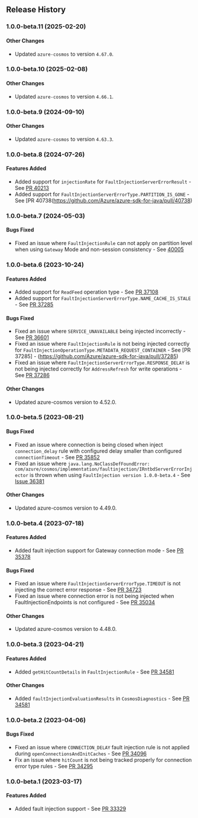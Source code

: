 ## Release History

### 1.0.0-beta.11 (2025-02-20)

#### Other Changes
* Updated `azure-cosmos` to version `4.67.0`.

### 1.0.0-beta.10 (2025-02-08)

#### Other Changes
* Updated `azure-cosmos` to version `4.66.1`.

### 1.0.0-beta.9 (2024-09-10)

#### Other Changes
* Updated `azure-cosmos` to version `4.63.3`.

### 1.0.0-beta.8 (2024-07-26)

#### Features Added
* Added support for `injectionRate` for `FaultInjectionServerErrorResult` - See [PR 40213](https://github.com/Azure/azure-sdk-for-java/pull/40213)
* Added support for `FaultInjectionServerErrorType.PARTITION_IS_GONE` - See [PR 40738(https://github.com/Azure/azure-sdk-for-java/pull/40738)

### 1.0.0-beta.7 (2024-05-03)

#### Bugs Fixed
* Fixed an issue where `FaultInjectionRule` can not apply on partition level when using `Gateway` Mode and non-session consistency - See [40005](https://github.com/Azure/azure-sdk-for-java/pull/40005)

### 1.0.0-beta.6 (2023-10-24)
#### Features Added
* Added support for `ReadFeed` operation type - See [PR 37108](https://github.com/Azure/azure-sdk-for-java/pull/37108)
* Added support for `FaultInjectionServerErrorType.NAME_CACHE_IS_STALE` - See [PR 37285](https://github.com/Azure/azure-sdk-for-java/pull/37285)

#### Bugs Fixed
* Fixed an issue where `SERVICE_UNAVAILABLE` being injected incorrectly - See [PR 36601](https://github.com/Azure/azure-sdk-for-java/pull/36601)
* Fixed an issue where `FaultInjectionRule` is not being injected correctly for `FaultInjectionOperationType.METADATA_REQUEST_CONTAINER` - See [PR 37285] - (https://github.com/Azure/azure-sdk-for-java/pull/37285)
* Fixed an issue where `FaultInjectionServerErrorType.RESPONSE_DELAY` is not being injected correctly for `AddressRefresh` for write operations - See [PR 37286](https://github.com/Azure/azure-sdk-for-java/pull/37286)

#### Other Changes
* Updated azure-cosmos version to 4.52.0.

### 1.0.0-beta.5 (2023-08-21)
#### Bugs Fixed
* Fixed an issue where connection is being closed when inject `connection_delay` rule with configured delay smaller than configured `connectionTimeout` - See [PR 35852](https://github.com/Azure/azure-sdk-for-java/pull/35852)
* Fixed an issue where `java.lang.NoClassDefFoundError: com/azure/cosmos/implementation/faultinjection/IRntbdServerErrorInjector` is thrown when using `FaultInjection version 1.0.0-beta.4` - See [Issue 36381](https://github.com/Azure/azure-sdk-for-java/issues/36381)

#### Other Changes
* Updated azure-cosmos version to 4.49.0.

### 1.0.0-beta.4 (2023-07-18)
#### Features Added
* Added fault injection support for Gateway connection mode - See [PR 35378](https://github.com/Azure/azure-sdk-for-java/pull/35378)

#### Bugs Fixed
* Fixed an issue where `FaultInjectionServerErrorType.TIMEOUT` is not injecting the correct error response - See [PR 34723](https://github.com/Azure/azure-sdk-for-java/pull/34723)
* Fixed an issue where connection error is not being injected when FaultInjectionEndpoints is not configured - See [PR 35034](https://github.com/Azure/azure-sdk-for-java/pull/35034)

#### Other Changes
* Updated azure-cosmos version to 4.48.0.

### 1.0.0-beta.3 (2023-04-21)
#### Features Added
* Added `getHitCountDetails` in `FaultInjectionRule` - See [PR 34581](https://github.com/Azure/azure-sdk-for-java/pull/34581)

#### Other Changes
* Added `faultInjectionEvaluationResults` in `CosmosDiagnostics` - See [PR 34581](https://github.com/Azure/azure-sdk-for-java/pull/34581)

### 1.0.0-beta.2 (2023-04-06)
#### Bugs Fixed
* Fixed an issue where `CONNECTION_DELAY` fault injection rule is not applied during `openConnectionsAndInitCaches` - See [PR 34096](https://github.com/Azure/azure-sdk-for-java/pull/34096)
* Fix an issue where `hitCount` is not being tracked properly for connection error type rules - See [PR 34295](https://github.com/Azure/azure-sdk-for-java/pull/34295)

### 1.0.0-beta.1 (2023-03-17)
#### Features Added
* Added fault injection support - See [PR 33329](https://github.com/Azure/azure-sdk-for-java/pull/33329) 

